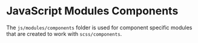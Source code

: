 # JavaScript Modules Components

The `js/modules/components` folder is used for component specific modules that are created to work with `scss/components`.